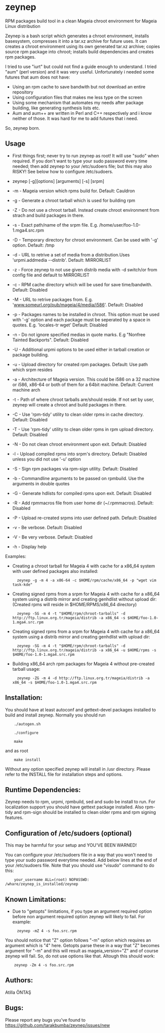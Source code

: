 zeynep
======

RPM packages build tool in a clean Mageia chroot environment for Mageia Linux distribution

Zeynep is a bash script which generates a chroot environment, installs basesystem, compresses it
into a tar.xz archive for future uses. It can creates a chroot environment using its own generated tar.xz
archive; copies source rpm package into chroot; installs build dependencies and creates rpm packages.

I tried to use "iurt" but could not find a guide enough to understand. I tried "aum" (perl version)
and it was very useful. Unfortunately i needed some futures that aum does not have:

- Using an rpm cache to save bandwith but not download an entire repository
- Using configuration files that makes me less type on the screen
- Using some mechanism that automates my needs after package building, like generating
synthesis lists etc.
- Aum and aum++ are written in Perl and C++ respectively and i know neither of those. It was hard for me to
add futures that i need.

So, zeynep born. 

Usage
------------
* First things first; never try to run zeynep as root! It will use "sudo" when required. If you don't want to type your sudo password every time needed; then add zeynep to your /etc/sudoers file; but this may also RISKY! See below how to configure /etc/sudoers.


* zeynep [-g][options] [arguments] [-s] [srpm]

 * -m        - Mageia version which rpms build for. Default: Cauldron
 * -g        - Generate a chroot tarball which is used for building rpm
 * -Z        - Do not use a chroot tarball. Instead create chroot environment from strach and build packages in there.
 * -s        - Exact path/name of the srpm file. E.g. /home/user/foo-1.0-1.mga4.src.rpm
 * -D        - Temporary directory for chroot environment. Can be used with '-g' option. Default: /tmp
 * -d        - URL to retrive a set of media from a distribution.Uses 'urpmi.addmedia --distrib'. Default: MIRRORLIST
 * -z        - Force zeynep to not use given distrib media with -d switch/or from config file and default to MIRRORLIST
 * -c        - RPM cache directory which will be used for save time/bandwith. Default: Disabled
 * -M        - URL to retrive packages from. E.g. 'www.someurl.org/pub/mageia/4/media/i586'. Default: Disabled
 * -p        - Packages names to be installed in chroot. This option must be used with '-g' option and each package must be seperated by a space in quotes. E.g. 'locales-tr wget' Default: Disabled
 * -n        - Do not ignore specified medias in quote marks. E.g "Nonfree Tainted Backports". Default: Disabled
 * -U        - Additional urpmi options to be used either in tarball creation or package building.
 * -u        - Upload directory for created rpm packages. Default: Use path which srpm resides
 * -a        - Architecture of Mageia version. This could be i586 on a 32 machine or i586, x86-64 or both of them for a 64bit machine. Default: Current machine arch
 * -t        - Path of where chroot tarballs are/should reside. If not set by user, zeynep will create a chroot and build packages in there.
 * -C        - Use 'rpm-tidy' utility to clean older rpms in cache directory. Default: Disabled
 * -T        - Use 'rpm-tidy' utility to clean older rpms in rpm upload directory. Default: Disabled
 * -N        - Do not clean chroot environment upon exit. Default: Disabled
 * -l        - Upload compiled rpms into srpm's directory. Default: Disabled unless you did not use '-u' option
 * -S        - Sign rpm packages via rpm-sign utility. Default: Disabled
 * -b        - Commandline arguments to be passed on rpmbuild. Use the arguments in double quotes
 * -G        - Generate hdlists for compiled rpms upon exit. Default: Disabled
 * -R        - Add rpmmacros file from user home dir (~/.rpmmacros). Default: Disabled
 * -P         - Upload re-created srpms into user defined path. Default: Disabled
 * -v         - Be verbose. Default: Disabled
 * -V        - Be very verbose. Default: Disabled
 * -h        - Display help
 
Examples:

* Creating a chroot tarball for Mageia 4 with cache for a x86_64 system with user defined packages also installed:

		zeynep -g -m 4 -a x86-64 -c $HOME/rpm/cache/x86_64 -p "wget vim task-kde"

* Creating signed rpms from a srpm for Mageia 4 with cache for a x86_64 system using a distrib mirror and creating genhdlist without upload dir: (Created rpms will reside in $HOME/RPMS/x86_64 directory)

		zeynep -SG -m 4 -t "$HOME/rpm/chroot-tarballs" -d http://ftp.linux.org.tr/mageia/distrib -a x86_64 -s $HOME/foo-1.0-1.mga4.src.rpm
    
* Creating signed rpms from a srpm for Mageia 4 with cache for a x86_64 system using a distrib mirror and creating genhdlist with upload dir:

		zeynep -SG -m 4 -t "$HOME/rpm/chroot-tarballs" -d http://ftp.linux.org.tr/mageia/distrib -a x86_64 -u $HOME/rpms -s $HOME/foo-1.0-1.mga4.src.rpm
   
* Building x86_64 arch rpm packages for Mageia 4 without pre-created tarball usage:

		zeynep -ZG -m 4 -d http://ftp.linux.org.tr/mageia/distrib -a x86_64 -s $HOME/foo-1.0-1.mga4.src.rpm

Installation:
--------------
You should have at least autoconf and gettext-devel packages installed to build and install zeynep. Normally you should run 

		./autogen.sh
 
		./configure
 
		make
 
and as root

		make install
 
Without any option specified zeynep will install in /usr directory. Please refer to the INSTALL file for installation steps and options.

Runtime Dependencies:
---------------------
Zeynep needs to rpm, urpmi, rpmbuild, sed and sudo be install to run. For localization support you should have gettext package installed. Also rpm-tidy and rpm-sign should be installed to clean older rpms and rpm signing features.

Configuration of /etc/sudoers (optional)
---------------------
This may be harmful for your setup and YOU'VE BEEN WARNED!

You can configure your /etc/sudoers file in a way that you won't need to type your sudo password everytime needed.
Add below lines at the end of your /etc/sudoers file. Note that you should use "visudo" command to do this:

		your_username ALL=(root) NOPASSWD: /whare/zeynep_is_installed/zeynep


Known Limitations:
--------------------
* Due to "getopts" limitations, if you type an argument required option before non argument required option zeynep will likely to fail. For example:

		zeynep -mZ 4 -s foo.src.rpm

You should notice that "Z" option follows "-m" option which requires an argument which is "4" here. Getopts parse these in a way that "Z" becomes argument for "-m" and this will result as mageia_version="Z" and of course zeynep will fail. So, do not use options like that. Altough this should work:

		zeynep -Zm 4 -s foo.src.rpm


Authors:
-------------
Atilla ÖNTAŞ <tarakbumba at gmail dot com >

Bugs:
-------------
Please report any bugs you've found to https://github.com/tarakbumba/zeynep/issues/new





